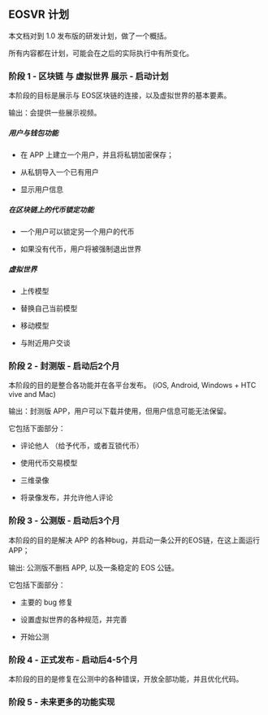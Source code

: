 ## EOSVR 计划

本文档对到 1.0 发布版的研发计划，做了一个概括。

所有内容都在计划，可能会在之后的实际执行中有所变化。


### 阶段 1 - 区块链 与 虚拟世界 展示 - 启动计划

本阶段的目标是展示与 EOS区块链的连接，以及虚拟世界的基本要素。

输出：会提供一些展示视频。


##### 用户与钱包功能

- 在 APP 上建立一个用户，并且将私钥加密保存；

- 从私钥导入一个已有用户

- 显示用户信息


##### 在区块链上的代币锁定功能

- 一个用户可以锁定另一个用户的代币

- 如果没有代币，用户将被强制退出世界


##### 虚拟世界

- 上传模型

- 替换自己当前模型

- 移动模型

- 与附近用户交谈


### 阶段 2 - 封测版 - 启动后2个月

本阶段的目的是整合各功能并在各平台发布。 (iOS, Android, Windows + HTC vive and Mac)

输出：封测版 APP，用户可以下载并使用，但用户信息可能无法保留。

它包括下面部分：

- 评论他人 （给予代币，或者互锁代币）

- 使用代币交易模型

- 三维录像

- 将录像发布，并允许他人评论


### 阶段 3 - 公测版 - 启动后3个月

本阶段的目的是解决 APP 的各种bug，并启动一条公开的EOS链，在这上面运行 APP；

输出: 公测版不删档 APP, 以及一条稳定的 EOS 公链。


它包括下面部分：

- 主要的 bug 修复

- 设置虚拟世界的各种规范，并完善

- 开始公测


### 阶段 4 - 正式发布 - 启动后4-5个月

本阶段的目的是修复在公测中的各种错误，开放全部功能，并且优化代码。


### 阶段 5 - 未来更多的功能实现



